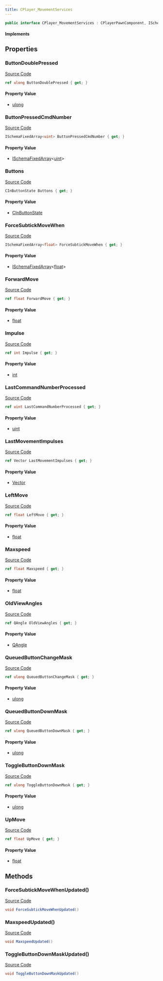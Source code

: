 ```yaml
---
title: CPlayer_MovementServices
---
```


```csharp
public interface CPlayer_MovementServices : CPlayerPawnComponent, ISchemaClass<CPlayerPawnComponent>, ISchemaClass<CPlayer_MovementServices>, ISchemaField, ISchemaClass, INativeHandle
```

#### Implements

## Properties

### ButtonDoublePressed

[Source Code](https://github.com/swiftly-solution/swiftlys2/blob/beta/managed/src/SwiftlyS2.Generated/Schemas/Interfaces/CPlayer_MovementServices.cs#L24)

```csharp
ref ulong ButtonDoublePressed { get; }
```

#### Property Value

- [ulong](https://learn.microsoft.com/dotnet/api/system.uint64)

### ButtonPressedCmdNumber

[Source Code](https://github.com/swiftly-solution/swiftlys2/blob/beta/managed/src/SwiftlyS2.Generated/Schemas/Interfaces/CPlayer_MovementServices.cs#L26)

```csharp
ISchemaFixedArray<uint> ButtonPressedCmdNumber { get; }
```

#### Property Value

- [ISchemaFixedArray](/docs/api/shared/schemas/ischemafixedarray-1)<[uint](https://learn.microsoft.com/dotnet/api/system.uint32)>

### Buttons

[Source Code](https://github.com/swiftly-solution/swiftlys2/blob/beta/managed/src/SwiftlyS2.Generated/Schemas/Interfaces/CPlayer_MovementServices.cs#L18)

```csharp
CInButtonState Buttons { get; }
```

#### Property Value

- [CInButtonState](/docs/api/shared/schemadefinitions/cinbuttonstate)

### ForceSubtickMoveWhen

[Source Code](https://github.com/swiftly-solution/swiftlys2/blob/beta/managed/src/SwiftlyS2.Generated/Schemas/Interfaces/CPlayer_MovementServices.cs#L34)

```csharp
ISchemaFixedArray<float> ForceSubtickMoveWhen { get; }
```

#### Property Value

- [ISchemaFixedArray](/docs/api/shared/schemas/ischemafixedarray-1)<[float](https://learn.microsoft.com/dotnet/api/system.single)>

### ForwardMove

[Source Code](https://github.com/swiftly-solution/swiftlys2/blob/beta/managed/src/SwiftlyS2.Generated/Schemas/Interfaces/CPlayer_MovementServices.cs#L36)

```csharp
ref float ForwardMove { get; }
```

#### Property Value

- [float](https://learn.microsoft.com/dotnet/api/system.single)

### Impulse

[Source Code](https://github.com/swiftly-solution/swiftlys2/blob/beta/managed/src/SwiftlyS2.Generated/Schemas/Interfaces/CPlayer_MovementServices.cs#L16)

```csharp
ref int Impulse { get; }
```

#### Property Value

- [int](https://learn.microsoft.com/dotnet/api/system.int32)

### LastCommandNumberProcessed

[Source Code](https://github.com/swiftly-solution/swiftlys2/blob/beta/managed/src/SwiftlyS2.Generated/Schemas/Interfaces/CPlayer_MovementServices.cs#L28)

```csharp
ref uint LastCommandNumberProcessed { get; }
```

#### Property Value

- [uint](https://learn.microsoft.com/dotnet/api/system.uint32)

### LastMovementImpulses

[Source Code](https://github.com/swiftly-solution/swiftlys2/blob/beta/managed/src/SwiftlyS2.Generated/Schemas/Interfaces/CPlayer_MovementServices.cs#L42)

```csharp
ref Vector LastMovementImpulses { get; }
```

#### Property Value

- [Vector](/docs/api/shared/natives/vector)

### LeftMove

[Source Code](https://github.com/swiftly-solution/swiftlys2/blob/beta/managed/src/SwiftlyS2.Generated/Schemas/Interfaces/CPlayer_MovementServices.cs#L38)

```csharp
ref float LeftMove { get; }
```

#### Property Value

- [float](https://learn.microsoft.com/dotnet/api/system.single)

### Maxspeed

[Source Code](https://github.com/swiftly-solution/swiftlys2/blob/beta/managed/src/SwiftlyS2.Generated/Schemas/Interfaces/CPlayer_MovementServices.cs#L32)

```csharp
ref float Maxspeed { get; }
```

#### Property Value

- [float](https://learn.microsoft.com/dotnet/api/system.single)

### OldViewAngles

[Source Code](https://github.com/swiftly-solution/swiftlys2/blob/beta/managed/src/SwiftlyS2.Generated/Schemas/Interfaces/CPlayer_MovementServices.cs#L44)

```csharp
ref QAngle OldViewAngles { get; }
```

#### Property Value

- [QAngle](/docs/api/shared/natives/qangle)

### QueuedButtonChangeMask

[Source Code](https://github.com/swiftly-solution/swiftlys2/blob/beta/managed/src/SwiftlyS2.Generated/Schemas/Interfaces/CPlayer_MovementServices.cs#L22)

```csharp
ref ulong QueuedButtonChangeMask { get; }
```

#### Property Value

- [ulong](https://learn.microsoft.com/dotnet/api/system.uint64)

### QueuedButtonDownMask

[Source Code](https://github.com/swiftly-solution/swiftlys2/blob/beta/managed/src/SwiftlyS2.Generated/Schemas/Interfaces/CPlayer_MovementServices.cs#L20)

```csharp
ref ulong QueuedButtonDownMask { get; }
```

#### Property Value

- [ulong](https://learn.microsoft.com/dotnet/api/system.uint64)

### ToggleButtonDownMask

[Source Code](https://github.com/swiftly-solution/swiftlys2/blob/beta/managed/src/SwiftlyS2.Generated/Schemas/Interfaces/CPlayer_MovementServices.cs#L30)

```csharp
ref ulong ToggleButtonDownMask { get; }
```

#### Property Value

- [ulong](https://learn.microsoft.com/dotnet/api/system.uint64)

### UpMove

[Source Code](https://github.com/swiftly-solution/swiftlys2/blob/beta/managed/src/SwiftlyS2.Generated/Schemas/Interfaces/CPlayer_MovementServices.cs#L40)

```csharp
ref float UpMove { get; }
```

#### Property Value

- [float](https://learn.microsoft.com/dotnet/api/system.single)

## Methods

### ForceSubtickMoveWhenUpdated()

[Source Code](https://github.com/swiftly-solution/swiftlys2/blob/beta/managed/src/SwiftlyS2.Generated/Schemas/Interfaces/CPlayer_MovementServices.cs#L48)

```csharp
void ForceSubtickMoveWhenUpdated()
```

### MaxspeedUpdated()

[Source Code](https://github.com/swiftly-solution/swiftlys2/blob/beta/managed/src/SwiftlyS2.Generated/Schemas/Interfaces/CPlayer_MovementServices.cs#L47)

```csharp
void MaxspeedUpdated()
```

### ToggleButtonDownMaskUpdated()

[Source Code](https://github.com/swiftly-solution/swiftlys2/blob/beta/managed/src/SwiftlyS2.Generated/Schemas/Interfaces/CPlayer_MovementServices.cs#L46)

```csharp
void ToggleButtonDownMaskUpdated()
```

